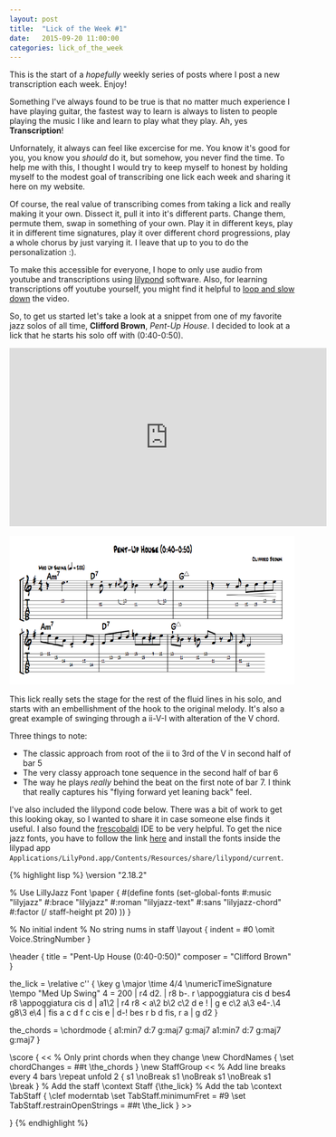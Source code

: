 ```yaml
---
layout: post
title:  "Lick of the Week #1"
date:   2015-09-20 11:00:00
categories: lick_of_the_week
---
```


<div class="message">
This is the start of a <em>hopefully</em> weekly series of posts where I post a new transcription each week. Enjoy!
</div>

Something I've always found to be true is that no matter much experience I have playing guitar, the fastest way to learn is always to listen to people playing the music I like and learn to play what they play. Ah, yes **Transcription**! 

Unfornately, it always can feel like excercise for me. You know it's good for you, you know you *should* do it, but somehow, you never find the time. To help me with this, I thought I would try to keep myself to honest by holding myself to the modest goal of transcribing one lick each week and sharing it here on my website.

Of course, the real value of transcribing comes from taking a lick and really making it your own. Dissect it, pull it into it's different parts. Change them, permute them, swap in something of your own. Play it in different keys, play it in different time signatures, play it over different chord progressions, play a whole chorus by just varying it. I leave that up to you to do the personalization :).

To make this accessible for everyone, I hope to only use audio from youtube and transcriptions using [lilypond](http://www.lilypond.org/) software. Also, for learning transcriptions off youtube yourself, you might find it helpful to [loop and slow down](http://www.youtubeslow.com/) the video.

So, to get us started let's take a look at a snippet from one of my favorite jazz solos of all time, **Clifford Brown**, *Pent-Up House*.  I decided to look at a lick that he starts his solo off with (0:40-0:50).

<iframe width="560" 
height="315" 
src="https://www.youtube.com/embed/BIorQrB8BpY?start=40&end=50" 
frameborder="0" 
allowfullscreen>
</iframe>

![LOTW-1](/assets/lotw/lotw-1.png)

This lick really sets the stage for the rest of the fluid lines in his solo, and starts with an embellishment of the hook to the original melody. It's also a great example of swinging through a ii-V-I with alteration of the V chord.

Three things to note:
+ The classic approach from root of the ii to 3rd of the V in second half of bar 5
+ The very classy approach tone sequence in the second half of bar 6
+ The way he plays *really* behind the beat on the first note of bar 7. I think that really captures his "flying forward yet leaning back" feel.

I've also included the lilypond code below. There was a bit of work to get this looking okay, so I wanted to share it in case someone else finds it useful. I also found the [frescobaldi](http://www.frescobaldi.org/) IDE to be very helpful. To get the nice jazz fonts, you have to follow the link [here](https://fonts.openlilylib.org/docs.html#how-to-use) and install the fonts inside the lilypad app `Applications/LilyPond.app/Contents/Resources/share/lilypond/current`. 

{% highlight lisp %}
\version "2.18.2"

% Use LillyJazz Font
\paper {
  #(define fonts
    (set-global-fonts
      #:music "lilyjazz"
      #:brace "lilyjazz"
      #:roman "lilyjazz-text"
      #:sans "lilyjazz-chord"
      #:factor (/ staff-height pt 20)
  ))
}

% No initial indent 
% No string nums in staff
\layout {
  indent = #0
  \omit Voice.StringNumber
}

\header {
  title = "Pent-Up House (0:40-0:50)"
  composer = "Clifford Brown"
}

the_lick = \relative c'' {
 \key g \major
 \time 4/4
 \numericTimeSignature
 \tempo "Med Up Swing" 4 = 200
 | r4 d2.
 | r8  b-. r \appoggiatura cis d bes4 r8 \appoggiatura cis d
 | a1\2
 | r4 r8 \< a\2 b\2 c\2 d e \!
 | g e c\2 a\3 e4-.\4 g8\3 e\4 
 | fis a c d  f c cis e
 | d-! bes r b d fis, r a
 | g d2
}

the_chords = \chordmode {
    a1:min7 d:7 g:maj7 g:maj7
    a1:min7 d:7 g:maj7 g:maj7
}

\score {
  <<
  % Only print chords when they change
  \new ChordNames {
    \set chordChanges = ##t
    \the_chords
    }
  \new StaffGroup 
    <<
      % Add line breaks every 4 bars
      \repeat unfold 2 {
        s1 \noBreak s1 \noBreak
        s1 \noBreak s1 \break
      }
      % Add the staff
      \context Staff {\the_lick}
      % Add the tab
      \context TabStaff {
        \clef moderntab
        \set TabStaff.minimumFret = #9
        \set TabStaff.restrainOpenStrings = ##t
        \the_lick
        }
    >>
  >>
}
{% endhighlight %}